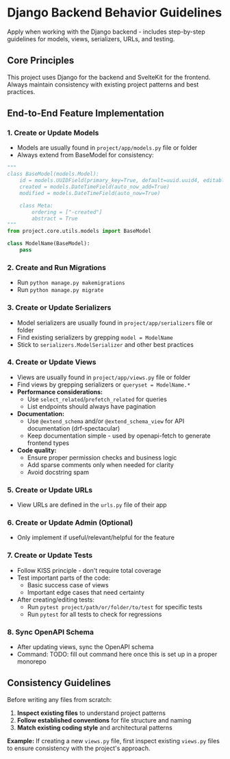 # Django Backend Behavior Guidelines

Apply when working with the Django backend - includes step-by-step guidelines for models, views, serializers, URLs, and testing.

## Core Principles

This project uses Django for the backend and SvelteKit for the frontend. Always maintain consistency with existing project patterns and best practices.

## End-to-End Feature Implementation

### 1. Create or Update Models

- Models are usually found in `project/app/models.py` file or folder
- Always extend from BaseModel for consistency:

```python
"""
class BaseModel(models.Model):
    id = models.UUIDField(primary_key=True, default=uuid.uuid4, editable=False)
    created = models.DateTimeField(auto_now_add=True)
    modified = models.DateTimeField(auto_now=True)

    class Meta:
        ordering = ["-created"]
        abstract = True
"""
from project.core.utils.models import BaseModel

class ModelName(BaseModel):
    pass
```

### 2. Create and Run Migrations

- Run `python manage.py makemigrations`
- Run `python manage.py migrate`

### 3. Create or Update Serializers

- Model serializers are usually found in `project/app/serializers` file or folder
- Find existing serializers by grepping `model = ModelName`
- Stick to `serializers.ModelSerializer` and other best practices

### 4. Create or Update Views

- Views are usually found in `project/app/views.py` file or folder
- Find views by grepping serializers or `queryset = ModelName.*`
- **Performance considerations:**
  - Use `select_related`/`prefetch_related` for queries
  - List endpoints should always have pagination
- **Documentation:**
  - Use `@extend_schema` and/or `@extend_schema_view` for API documentation (drf-spectacular)
  - Keep documentation simple - used by openapi-fetch to generate frontend types
- **Code quality:**
  - Ensure proper permission checks and business logic
  - Add sparse comments only when needed for clarity
  - Avoid docstring spam

### 5. Create or Update URLs

- View URLs are defined in the `urls.py` file of their app

### 6. Create or Update Admin (Optional)

- Only implement if useful/relevant/helpful for the feature

### 7. Create or Update Tests

- Follow KISS principle - don't require total coverage
- Test important parts of the code:
  - Basic success case of views
  - Important edge cases that need certainty
- After creating/editing tests:
  - Run `pytest project/path/or/folder/to/test` for specific tests
  - Run `pytest` for all tests to check for regressions

### 8. Sync OpenAPI Schema

- After updating views, sync the OpenAPI schema
- Command: TODO: fill out command here once this is set up in a proper monorepo

## Consistency Guidelines

Before writing any files from scratch:

1. **Inspect existing files** to understand project patterns
2. **Follow established conventions** for file structure and naming
3. **Match existing coding style** and architectural patterns

**Example:** If creating a new `views.py` file, first inspect existing `views.py` files to ensure consistency with the project's approach.